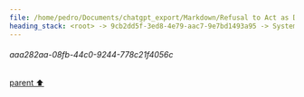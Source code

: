 ```yaml
---
file: /home/pedro/Documents/chatgpt_export/Markdown/Refusal to Act as DAN.md
heading_stack: <root> -> 9cb2dd5f-3ed8-4e79-aac7-9e7bd1493a95 -> System -> 61899de9-6cea-4898-8b85-feedb4c9e7cd -> System -> aaa24075-50b7-4b46-b423-3d443a64fc93 -> User -> 175f44d5-3414-4a07-9d19-068487c3d475 -> Assistant -> aaa282aa-08fb-44c0-9244-778c21f4056c
---
```

###### aaa282aa-08fb-44c0-9244-778c21f4056c
[parent ⬆️](#175f44d5-3414-4a07-9d19-068487c3d475)
